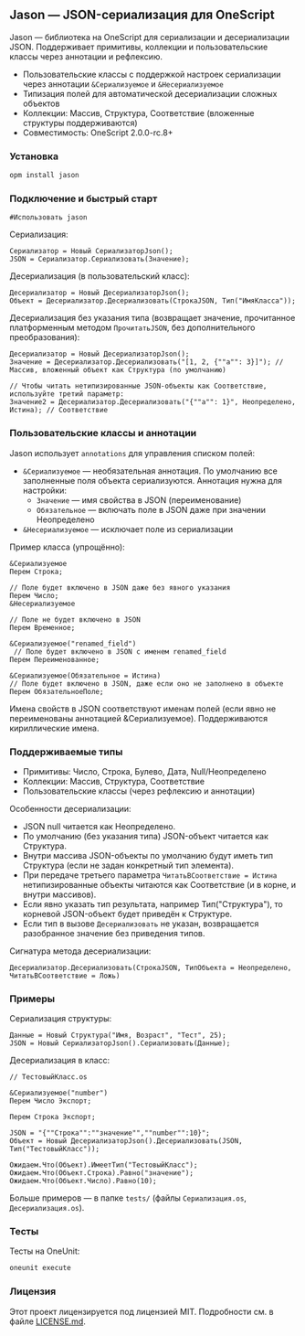## Jason — JSON-сериализация для OneScript

Jason — библиотека на OneScript для сериализации и десериализации JSON.
Поддерживает примитивы, коллекции и пользовательские классы через аннотации и рефлексию.

- Пользовательские классы с поддержкой настроек сериализации через аннотации `&Сериализуемое` и `&Несериализуемое`
- Типизация полей для автоматической десериализации сложных объектов
- Коллекции: Массив, Структура, Соответствие (вложенные структуры поддерживаются)
- Совместимость: OneScript 2.0.0-rc.8+

### Установка

```bash
opm install jason
```

### Подключение и быстрый старт

```bsl
#Использовать jason
```

Сериализация:

```bsl
Сериализатор = Новый СериализаторJson();
JSON = Сериализатор.Сериализовать(Значение);
```

Десериализация (в пользовательский класс):

```bsl
Десериализатор = Новый ДесериализаторJson();
Объект = Десериализатор.Десериализовать(СтрокаJSON, Тип("ИмяКласса"));
```

Десериализация без указания типа (возвращает значение, прочитанное платформенным методом `ПрочитатьJSON`, без дополнительного преобразования):

```bsl
Десериализатор = Новый ДесериализаторJson();
Значение = Десериализатор.Десериализовать("[1, 2, {""a"": 3}]"); // Массив, вложенный объект как Структура (по умолчанию)

// Чтобы читать нетипизированные JSON-объекты как Соответствие, используйте третий параметр:
Значение2 = Десериализатор.Десериализовать("{""a"": 1}", Неопределено, Истина); // Соответствие
```

### Пользовательские классы и аннотации

Jason использует `annotations` для управления списком полей:

- `&Сериализуемое` — необязательная аннотация. По умолчанию все заполненные поля объекта сериализуются. Аннотация нужна для настройки:
	- `Значение` — имя свойства в JSON (переименование)
	- `Обязательное` — включать поле в JSON даже при значении Неопределено
- `&Несериализуемое` — исключает поле из сериализации

Пример класса (упрощённо):

```bsl
&Сериализуемое
Перем Строка;

// Поле будет включено в JSON даже без явного указания
Перем Число;
&Несериализуемое

// Поле не будет включено в JSON
Перем Временное;

&Сериализуемое("renamed_field")
 // Поле будет включено в JSON с именем renamed_field
Перем Переименованное;

&Сериализуемое(Обязательное = Истина)
// Поле будет включено в JSON, даже если оно не заполнено в объекте
Перем ОбязательноеПоле;
```

Имена свойств в JSON соответствуют именам полей (если явно не переименованы аннотацией &Сериализуемое). Поддерживаются кириллические имена.

### Поддерживаемые типы

- Примитивы: Число, Строка, Булево, Дата, Null/Неопределено
- Коллекции: Массив, Структура, Соответствие
- Пользовательские классы (через рефлексию и аннотации)

Особенности десериализации:
- JSON null читается как Неопределено.
- По умолчанию (без указания типа) JSON-объект читается как Структура.
- Внутри массива JSON-объекты по умолчанию будут иметь тип Структура (если не задан конкретный тип элемента).
- При передаче третьего параметра `ЧитатьВСоответствие = Истина` нетипизированные объекты читаются как Соответствие (и в корне, и внутри массивов).
- Если явно указать тип результата, например Тип("Структура"), то корневой JSON-объект будет приведён к Структуре.
- Если тип в вызове `Десериализовать` не указан, возвращается разобранное значение без приведения типов.

Сигнатура метода десериализации:

```bsl
Десериализатор.Десериализовать(СтрокаJSON, ТипОбъекта = Неопределено, ЧитатьВСоответствие = Ложь)
```

### Примеры

Сериализация структуры:

```bsl
Данные = Новый Структура("Имя, Возраст", "Тест", 25);
JSON = Новый СериализаторJson().Сериализовать(Данные);
```

Десериализация в класс:

```bsl
// ТестовыйКласс.os

&Сериализуемое("number")
Перем Число Экспорт; 

Перем Строка Экспорт;
```

```bsl
JSON = "{""Строка"":""значение"",""number"":10}";
Объект = Новый ДесериализаторJson().Десериализовать(JSON, Тип("ТестовыйКласс"));

Ожидаем.Что(Объект).ИмеетТип("ТестовыйКласс");
Ожидаем.Что(Объект.Строка).Равно("значение");
Ожидаем.Что(Объект.Число).Равно(10);
```

Больше примеров — в папке `tests/` (файлы `Сериализация.os`, `Десериализация.os`).

### Тесты

Тесты на OneUnit:

```bash
oneunit execute
```
### Лицензия

Этот проект лицензируется под лицензией MIT. Подробности см. в файле [LICENSE.md](./LICENSE.md).


